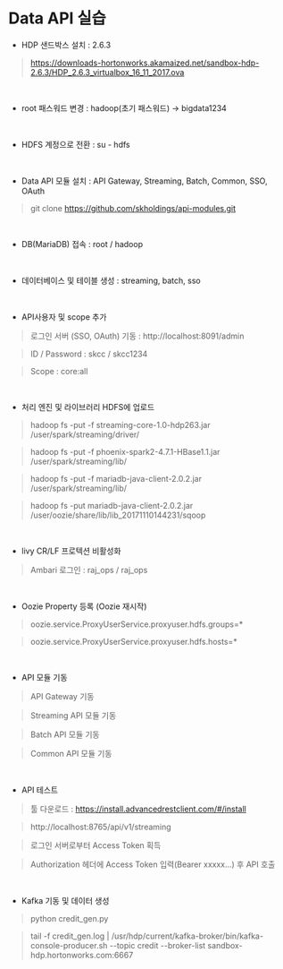 # Data API 실습

- HDP 샌드박스 설치 : 2.6.3

> https://downloads-hortonworks.akamaized.net/sandbox-hdp-2.6.3/HDP_2.6.3_virtualbox_16_11_2017.ova

<br>

- root 패스워드 변경 : hadoop(초기 패스워드) -> bigdata1234

<br>

- HDFS 계정으로 전환 : su - hdfs

<br>

- Data API 모듈 설치 : API Gateway, Streaming, Batch, Common, SSO, OAuth

> git clone https://github.com/skholdings/api-modules.git

<br>

- DB(MariaDB) 접속 : root / hadoop

<br>

- 데이터베이스 및 테이블 생성 : streaming, batch, sso

<br>

- API사용자 및 scope 추가

> 로그인 서버 (SSO, OAuth) 기동 : http://localhost:8091/admin

> ID / Password : skcc / skcc1234

> Scope : core:all

<br>

- 처리 엔진 및 라이브러리 HDFS에 업로드

> hadoop fs -put -f streaming-core-1.0-hdp263.jar /user/spark/streaming/driver/

> hadoop fs -put -f phoenix-spark2-4.7.1-HBase1.1.jar /user/spark/streaming/lib/

> hadoop fs -put -f mariadb-java-client-2.0.2.jar /user/spark/streaming/lib/

> hadoop fs -put mariadb-java-client-2.0.2.jar /user/oozie/share/lib/lib_20171110144231/sqoop

<br>

- livy CR/LF 프로텍션 비활성화

> Ambari 로그인 : raj_ops / raj_ops

<br>

- Oozie Property 등록 (Oozie 재시작)

> oozie.service.ProxyUserService.proxyuser.hdfs.groups=*

> oozie.service.ProxyUserService.proxyuser.hdfs.hosts=*

<br>

- API 모듈 기동

> API Gateway 기동

> Streaming API 모듈 기동

> Batch API 모듈 기동

> Common API 모듈 기동

<br>

- API 테스트

> 툴 다운로드 : https://install.advancedrestclient.com/#/install

> http://localhost:8765/api/v1/streaming

> 로그인 서버로부터 Access Token 획득

> Authorization 헤더에 Access Token 입력(Bearer xxxxx...) 후 API 호출

<br>

- Kafka 기동 및 데이터 생성

> python credit_gen.py

> tail -f credit_gen.log | /usr/hdp/current/kafka-broker/bin/kafka-console-producer.sh --topic credit --broker-list sandbox-hdp.hortonworks.com:6667
